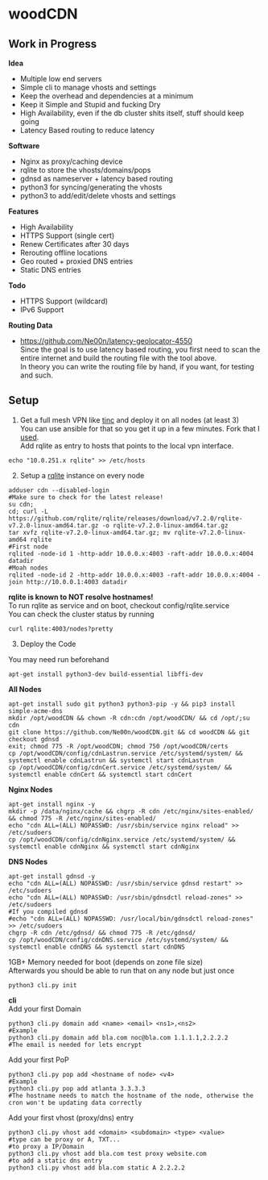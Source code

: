 # woodCDN

## Work in Progress

**Idea**<br />
- Multiple low end servers
- Simple cli to manage vhosts and settings
- Keep the overhead and dependencies at a minimum
- Keep it Simple and Stupid and fucking Dry
- High Availability, even if the db cluster shits itself, stuff should keep going
- Latency Based routing to reduce latency

**Software**<br />
- Nginx as proxy/caching device
- rqlite to store the vhosts/domains/pops
- gdnsd as nameserver + latency based routing
- python3 for syncing/generating the vhosts
- python3 to add/edit/delete vhosts and settings

**Features**<br />
- High Availability
- HTTPS Support (single cert)
- Renew Certificates after 30 days
- Rerouting offline locations
- Geo routed + proxied DNS entries
- Static DNS entries

**Todo**<br />
- HTTPS Support (wildcard)
- IPv6 Support

**Routing Data**<br />
- https://github.com/Ne00n/latency-geolocator-4550<br>
Since the goal is to use latency based routing, you first need to scan the entire internet and build the routing file with the tool above.<br>
In theory you can write the routing file by hand, if you want, for testing and such.<br>

## Setup<br />
1. Get a full mesh VPN like [tinc](https://www.tinc-vpn.org/) and deploy it on all nodes (at least 3)</br >
You can use ansible for that so you get it up in a few minutes. Fork that I [used](https://github.com/Ne00n/ansible-tinc).</br >
Add rqlite as entry to hosts that points to the local vpn interface.<br />
```
echo "10.0.251.x rqlite" >> /etc/hosts
```
2. Setup a [rqlite](https://github.com/rqlite/rqlite) instance on every node<br >
```
adduser cdn --disabled-login
#Make sure to check for the latest release!
su cdn; 
cd; curl -L https://github.com/rqlite/rqlite/releases/download/v7.2.0/rqlite-v7.2.0-linux-amd64.tar.gz -o rqlite-v7.2.0-linux-amd64.tar.gz
tar xvfz rqlite-v7.2.0-linux-amd64.tar.gz; mv rqlite-v7.2.0-linux-amd64 rqlite
#First node
rqlited -node-id 1 -http-addr 10.0.0.x:4003 -raft-addr 10.0.0.x:4004 datadir
#Moah nodes
rqlited -node-id 2 -http-addr 10.0.0.x:4003 -raft-addr 10.0.0.x:4004 -join http://10.0.0.1:4003 datadir
```
**rqlite is known to NOT resolve hostnames!**<br />
To run rqlite as service and on boot, checkout config/rqlite.service<br />
You can check the cluster status by running<br />
```
curl rqlite:4003/nodes?pretty
```
3. Deploy the Code

You may need run beforehand
```
apt-get install python3-dev build-essential libffi-dev
```

**All Nodes**
```
apt-get install sudo git python3 python3-pip -y && pip3 install simple-acme-dns
mkdir /opt/woodCDN && chown -R cdn:cdn /opt/woodCDN/ && cd /opt/;su cdn
git clone https://github.com/Ne00n/woodCDN.git && cd woodCDN && git checkout gdnsd
exit; chmod 775 -R /opt/woodCDN; chmod 750 /opt/woodCDN/certs
cp /opt/woodCDN/config/cdnLastrun.service /etc/systemd/system/ && systemctl enable cdnLastrun && systemctl start cdnLastrun
cp /opt/woodCDN/config/cdnCert.service /etc/systemd/system/ && systemctl enable cdnCert && systemctl start cdnCert
```
**Nginx Nodes**
```
apt-get install nginx -y
mkdir -p /data/nginx/cache && chgrp -R cdn /etc/nginx/sites-enabled/ && chmod 775 -R /etc/nginx/sites-enabled/
echo "cdn ALL=(ALL) NOPASSWD: /usr/sbin/service nginx reload" >> /etc/sudoers
cp /opt/woodCDN/config/cdnNginx.service /etc/systemd/system/ && systemctl enable cdnNginx && systemctl start cdnNginx
```
**DNS Nodes**
```
apt-get install gdnsd -y
echo "cdn ALL=(ALL) NOPASSWD: /usr/sbin/service gdnsd restart" >> /etc/sudoers
echo "cdn ALL=(ALL) NOPASSWD: /usr/sbin/gdnsdctl reload-zones" >> /etc/sudoers
#If you compiled gdnsd
#echo "cdn ALL=(ALL) NOPASSWD: /usr/local/bin/gdnsdctl reload-zones" >> /etc/sudoers
chgrp -R cdn /etc/gdnsd/ && chmod 775 -R /etc/gdnsd/
cp /opt/woodCDN/config/cdnDNS.service /etc/systemd/system/ && systemctl enable cdnDNS && systemctl start cdnDNS
```
1GB+ Memory needed for boot (depends on zone file size)<br />
Afterwards you should be able to run that on any node but just once<br />
```
python3 cli.py init
```

**cli**<br />
Add your first Domain
```
python3 cli.py domain add <name> <email> <ns1>,<ns2>
#Example
python3 cli.py domain add bla.com noc@bla.com 1.1.1.1,2.2.2.2
#The email is needed for lets encrypt
```
Add your first PoP<br/>
```
python3 cli.py pop add <hostname of node> <v4>
#Example
python3 cli.py pop add atlanta 3.3.3.3
#The hostname needs to match the hostname of the node, otherwise the cron won't be updating data correctly
```
Add your first vhost (proxy/dns) entry
```
python3 cli.py vhost add <domain> <subdomain> <type> <value>
#type can be proxy or A, TXT...
#to proxy a IP/Domain
python3 cli.py vhost add bla.com test proxy website.com
#to add a static dns entry
python3 cli.py vhost add bla.com static A 2.2.2.2
```
